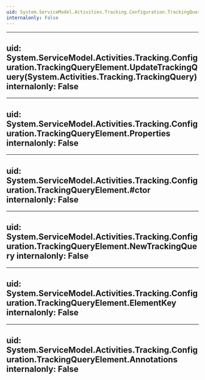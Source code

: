 ```yaml
---
uid: System.ServiceModel.Activities.Tracking.Configuration.TrackingQueryElement
internalonly: False
---
```


---
uid: System.ServiceModel.Activities.Tracking.Configuration.TrackingQueryElement.UpdateTrackingQuery(System.Activities.Tracking.TrackingQuery)
internalonly: False
---

---
uid: System.ServiceModel.Activities.Tracking.Configuration.TrackingQueryElement.Properties
internalonly: False
---

---
uid: System.ServiceModel.Activities.Tracking.Configuration.TrackingQueryElement.#ctor
internalonly: False
---

---
uid: System.ServiceModel.Activities.Tracking.Configuration.TrackingQueryElement.NewTrackingQuery
internalonly: False
---

---
uid: System.ServiceModel.Activities.Tracking.Configuration.TrackingQueryElement.ElementKey
internalonly: False
---

---
uid: System.ServiceModel.Activities.Tracking.Configuration.TrackingQueryElement.Annotations
internalonly: False
---
